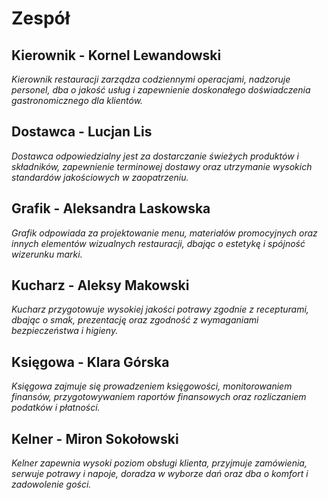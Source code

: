 # Zespół

## Kierownik - Kornel Lewandowski

*Kierownik restauracji zarządza codziennymi operacjami, nadzoruje personel, dba o jakość usług i zapewnienie doskonałego doświadczenia gastronomicznego dla klientów.*

## Dostawca - Lucjan Lis

*Dostawca odpowiedzialny jest za dostarczanie świeżych produktów i składników, zapewnienie terminowej dostawy oraz utrzymanie wysokich standardów jakościowych w zaopatrzeniu.*

## Grafik - Aleksandra Laskowska

*Grafik odpowiada za projektowanie menu, materiałów promocyjnych oraz innych elementów wizualnych restauracji, dbając o estetykę i spójność wizerunku marki.* 

## Kucharz - Aleksy Makowski

*Kucharz przygotowuje wysokiej jakości potrawy zgodnie z recepturami, dbając o smak, prezentację oraz zgodność z wymaganiami bezpieczeństwa i higieny.*

## Księgowa - Klara Górska

*Księgowa zajmuje się prowadzeniem księgowości, monitorowaniem finansów, przygotowywaniem raportów finansowych oraz rozliczaniem podatków i płatności.*

## Kelner - Miron Sokołowski

*Kelner zapewnia wysoki poziom obsługi klienta, przyjmuje zamówienia, serwuje potrawy i napoje, doradza w wyborze dań oraz dba o komfort i zadowolenie gości.*

